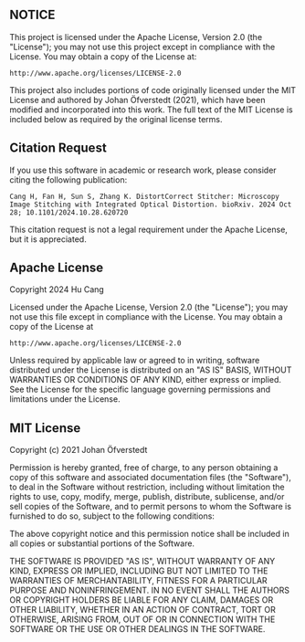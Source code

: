 NOTICE
------

This project is licensed under the Apache License, Version 2.0 (the "License");
you may not use this project except in compliance with the License.
You may obtain a copy of the License at:

    http://www.apache.org/licenses/LICENSE-2.0

This project also includes portions of code originally licensed under the MIT License
and authored by Johan Öfverstedt (2021), which have been modified and incorporated into this work.
The full text of the MIT License is included below as required by the original license terms.

Citation Request
----------------
If you use this software in academic or research work, please consider citing the following publication:

    Cang H, Fan H, Sun S, Zhang K. DistortCorrect Stitcher: Microscopy Image Stitching with Integrated Optical Distortion. bioRxiv. 2024 Oct 28; 10.1101/2024.10.28.620720

This citation request is not a legal requirement under the Apache License, but it is appreciated.


Apache License
--------------
Copyright 2024 Hu Cang

Licensed under the Apache License, Version 2.0 (the "License");
you may not use this file except in compliance with the License.
You may obtain a copy of the License at

    http://www.apache.org/licenses/LICENSE-2.0

Unless required by applicable law or agreed to in writing, software
distributed under the License is distributed on an "AS IS" BASIS,
WITHOUT WARRANTIES OR CONDITIONS OF ANY KIND, either express or implied.
See the License for the specific language governing permissions and
limitations under the License.


MIT License
-----------
Copyright (c) 2021 Johan Öfverstedt

Permission is hereby granted, free of charge, to any person obtaining a copy
of this software and associated documentation files (the "Software"), to deal
in the Software without restriction, including without limitation the rights
to use, copy, modify, merge, publish, distribute, sublicense, and/or sell
copies of the Software, and to permit persons to whom the Software is
furnished to do so, subject to the following conditions:

The above copyright notice and this permission notice shall be included in all
copies or substantial portions of the Software.

THE SOFTWARE IS PROVIDED "AS IS", WITHOUT WARRANTY OF ANY KIND, EXPRESS OR
IMPLIED, INCLUDING BUT NOT LIMITED TO THE WARRANTIES OF MERCHANTABILITY,
FITNESS FOR A PARTICULAR PURPOSE AND NONINFRINGEMENT. IN NO EVENT SHALL THE
AUTHORS OR COPYRIGHT HOLDERS BE LIABLE FOR ANY CLAIM, DAMAGES OR OTHER
LIABILITY, WHETHER IN AN ACTION OF CONTRACT, TORT OR OTHERWISE, ARISING FROM,
OUT OF OR IN CONNECTION WITH THE SOFTWARE OR THE USE OR OTHER DEALINGS IN THE
SOFTWARE.
